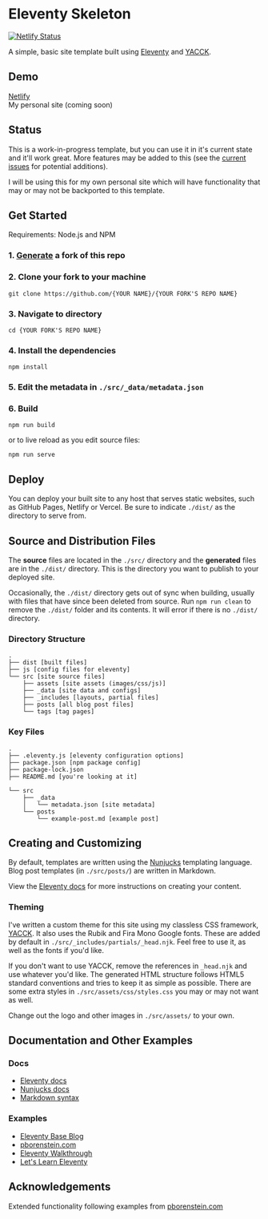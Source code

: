 # Eleventy Skeleton

[![Netlify Status](https://api.netlify.com/api/v1/badges/afd45c80-67c8-4a6f-9c21-8860a2d5ea02/deploy-status)](https://app.netlify.com/sites/eleventy-skeleton/deploys)

A simple, basic site template built using [Eleventy](https://www.11ty.dev/) and [YACCK](https://spncrhrstn.github.io/yacck/).

## Demo
[Netlify](https://eleventy-skeleton.netlify.app/)  
My personal site (coming soon)

## Status

This is a work-in-progress template, but you can use it in it's current state and it'll work great. More features may be added to this (see the [current issues](https://github.com/spncrhrstn/eleventy-skeleton/issues) for potential additions).

I will be using this for my own personal site which will have functionality that may or may not be backported to this template.

## Get Started

Requirements: Node.js and NPM

### 1. [Generate](https://github.com/spncrhrstn/eleventy-skeleton/generate) a fork of this repo 

### 2. Clone your fork to your machine
```
git clone https://github.com/{YOUR NAME}/{YOUR FORK'S REPO NAME}
```

### 3. Navigate to directory
```
cd {YOUR FORK'S REPO NAME}
```

### 4. Install the dependencies
```
npm install
```

### 5. Edit the metadata in `./src/_data/metadata.json`

### 6. Build
```
npm run build
```

or to live reload as you edit source files:
```
npm run serve
```

## Deploy

You can deploy your built site to any host that serves static websites, such as GitHub Pages, Netlify or Vercel. Be sure to indicate `./dist/` as the directory to serve from.

## Source and Distribution Files

The **source** files are located in the `./src/` directory and the **generated** files are in the `./dist/` directory. This is the directory you want to publish to your deployed site.

Occasionally, the `./dist/` directory gets out of sync when building, usually with files that have since been deleted from source. Run `npm run clean` to remove the `./dist/` folder and its contents. It will error if there is no `./dist/` directory. 

### Directory Structure

```
.
├── dist [built files]  
├── js [config files for eleventy]
└── src [site source files]
    ├── assets [site assets (images/css/js)]
    ├── _data [site data and configs]
    ├── _includes [layouts, partial files]
    ├── posts [all blog post files]
    └── tags [tag pages]
```

### Key Files

```
.
├── .eleventy.js [eleventy configuration options]
├── package.json [npm package config]
├── package-lock.json
├── README.md [you're looking at it]

└── src
    ├── _data
    │   └── metadata.json [site metadata]
    └── posts
        └── example-post.md [example post]
```

## Creating and Customizing

By default, templates are written using the [Nunjucks](https://mozilla.github.io/nunjucks/) templating language. Blog post templates (in `./src/posts/`) are written in Markdown. 

View the [Eleventy docs](https://www.11ty.dev/docs/) for more instructions on creating your content.

### Theming

I've written a custom theme for this site using my classless CSS framework, [YACCK](https://spncrhrstn.github.io/yacck/). It also uses the Rubik and Fira Mono Google fonts. These are added by default in `./src/_includes/partials/_head.njk`. Feel free to use it, as well as the fonts if you'd like. 

If you don't want to use YACCK, remove the references in `_head.njk` and use whatever you'd like. The generated HTML structure follows HTML5 standard conventions and tries to keep it as simple as possible. There are some extra styles in `./src/assets/css/styles.css` you may or may not want as well.

Change out the logo and other images in `./src/assets/` to your own.

## Documentation and Other Examples

### Docs
* [Eleventy docs](https://www.11ty.dev/docs/) 
* [Nunjucks docs](https://mozilla.github.io/nunjucks/)
* [Markdown syntax](https://www.markdownguide.org/)

### Examples
* [Eleventy Base Blog](https://github.com/11ty/eleventy-base-blog) 
* [pborenstein.com](https://github.com/pborenstein/pborenstein.com)
* [Eleventy Walkthrough](https://rphunt.github.io/eleventy-walkthrough/)
* [Let's Learn Eleventy](https://www.learnwithjason.dev/let-s-learn-eleventy)

## Acknowledgements
Extended functionality following examples from [pborenstein.com](https://github.com/pborenstein/pborenstein.com)
